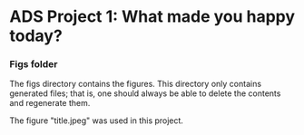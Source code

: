 # ADS Project 1: What made you happy today?
### Figs folder

The figs directory contains the figures. This directory only contains generated files; that is, one should always be able to delete the contents and regenerate them.

The figure "title.jpeg" was used in this project.

